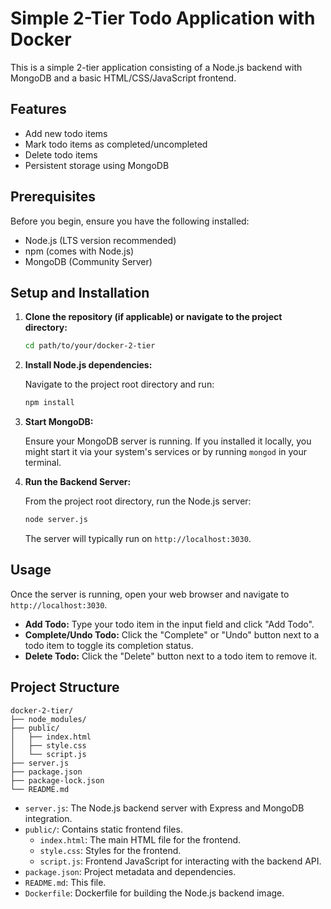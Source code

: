 # Simple 2-Tier Todo Application with Docker

This is a simple 2-tier application consisting of a Node.js backend with MongoDB and a basic HTML/CSS/JavaScript frontend.

## Features

- Add new todo items
- Mark todo items as completed/uncompleted
- Delete todo items
- Persistent storage using MongoDB

## Prerequisites

Before you begin, ensure you have the following installed:

- Node.js (LTS version recommended)
- npm (comes with Node.js)
- MongoDB (Community Server)

## Setup and Installation

1.  **Clone the repository (if applicable) or navigate to the project directory:**

    ```bash
    cd path/to/your/docker-2-tier
    ```

2.  **Install Node.js dependencies:**

    Navigate to the project root directory and run:

    ```bash
    npm install
    ```

3.  **Start MongoDB:**

    Ensure your MongoDB server is running. If you installed it locally, you might start it via your system's services or by running `mongod` in your terminal.

4.  **Run the Backend Server:**

    From the project root directory, run the Node.js server:

    ```bash
    node server.js
    ```

    The server will typically run on `http://localhost:3030`.

## Usage

Once the server is running, open your web browser and navigate to `http://localhost:3030`.

-   **Add Todo:** Type your todo item in the input field and click "Add Todo".
-   **Complete/Undo Todo:** Click the "Complete" or "Undo" button next to a todo item to toggle its completion status.
-   **Delete Todo:** Click the "Delete" button next to a todo item to remove it.

## Project Structure

```
docker-2-tier/
├── node_modules/
├── public/
│   ├── index.html
│   ├── style.css
│   └── script.js
├── server.js
├── package.json
├── package-lock.json
└── README.md
```

-   `server.js`: The Node.js backend server with Express and MongoDB integration.
-   `public/`: Contains static frontend files.
    -   `index.html`: The main HTML file for the frontend.
    -   `style.css`: Styles for the frontend.
    -   `script.js`: Frontend JavaScript for interacting with the backend API.
-   `package.json`: Project metadata and dependencies.
-   `README.md`: This file.
-   `Dockerfile`: Dockerfile for building the Node.js backend image.


